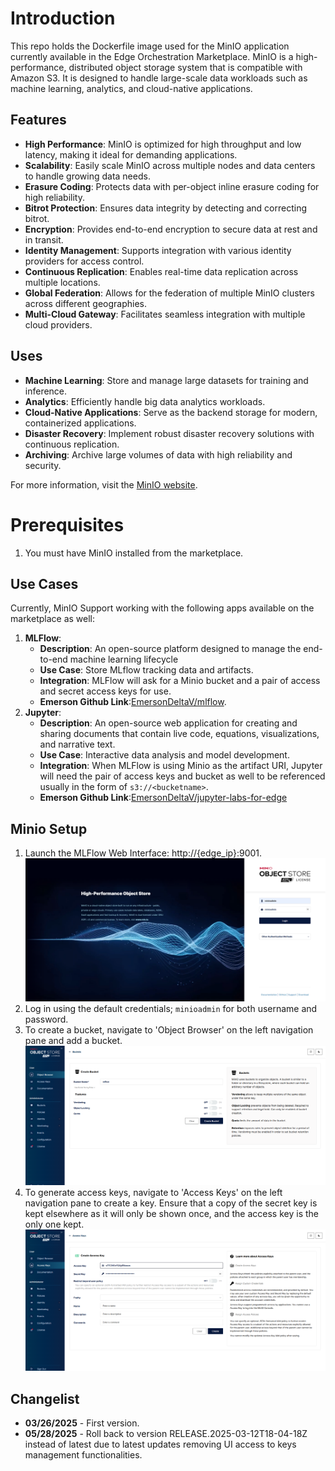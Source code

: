 # Introduction
This repo holds the Dockerfile image used for the MinIO application currently available in the Edge Orchestration Marketplace. MinIO is a high-performance, distributed object storage system that is compatible with Amazon S3. It is designed to handle large-scale data workloads such as machine learning, analytics, and cloud-native applications.

## Features
- **High Performance**: MinIO is optimized for high throughput and low latency, making it ideal for demanding applications.
- **Scalability**: Easily scale MinIO across multiple nodes and data centers to handle growing data needs.
- **Erasure Coding**: Protects data with per-object inline erasure coding for high reliability.
- **Bitrot Protection**: Ensures data integrity by detecting and correcting bitrot.
- **Encryption**: Provides end-to-end encryption to secure data at rest and in transit.
- **Identity Management**: Supports integration with various identity providers for access control.
- **Continuous Replication**: Enables real-time data replication across multiple locations.
- **Global Federation**: Allows for the federation of multiple MinIO clusters across different geographies.
- **Multi-Cloud Gateway**: Facilitates seamless integration with multiple cloud providers.

## Uses
- **Machine Learning**: Store and manage large datasets for training and inference.
- **Analytics**: Efficiently handle big data analytics workloads.
- **Cloud-Native Applications**: Serve as the backend storage for modern, containerized applications.
- **Disaster Recovery**: Implement robust disaster recovery solutions with continuous replication.
- **Archiving**: Archive large volumes of data with high reliability and security.

For more information, visit the [MinIO website](https://min.io/).

# Prerequisites
1. You must have MinIO installed from the marketplace.

## Use Cases
Currently, MinIO Support working with the following apps available on the marketplace as well:
1. **MLFlow**:
   - **Description**: An open-source platform designed to manage the end-to-end machine learning lifecycle
   - **Use Case**: Store MLflow tracking data and artifacts.
   - **Integration**: MLFlow will ask for a Minio bucket and a pair of access and secret access keys for use.
   - **Emerson Github Link**:[EmersonDeltaV/mlflow](https://github.com/EmersonDeltaV/mlflow).
2. **Jupyter**:
   - **Description**: An open-source web application for creating and sharing documents that contain live code, equations, visualizations, and narrative text.
   - **Use Case**: Interactive data analysis and model development.
   - **Integration**: When MLFlow is using Minio as the artifact URI, Jupyter will need the pair of access keys and bucket as well to be referenced usually in the form of `s3://<bucketname>`.
   - **Emerson Github Link**:[EmersonDeltaV/jupyter-labs-for-edge](https://github.com/EmersonDeltaV/jupyter-labs-for-edge)

## Minio Setup
1.	Launch the MLFlow Web Interface: http://{edge_ip}:9001.
![MinIO Web UI](https://github.com/EmersonDeltaV/minio/blob/main/assets/minio_landing_page.png?raw=true)
2. Log in using the default credentials; `minioadmin` for both username and password.
3. To create a bucket, navigate to 'Object Browser' on the left navigation pane and add a bucket.
![Minio Create Bucket](https://github.com/EmersonDeltaV/minio/blob/main/assets/create_bucket.png?raw=true)
4. To generate access keys, navigate to 'Access Keys' on the left navigation pane to create a key. Ensure that a copy of the secret key is kept elsewhere as it will only be shown once, and the access key is the only one kept.
![MinIO Create Access Key](https://github.com/EmersonDeltaV/minio/blob/main/assets/create_access_key.png?raw=true)
  
## Changelist
- **03/26/2025** - First version.
- **05/28/2025** - Roll back to version RELEASE.2025-03-12T18-04-18Z instead of latest due to latest updates removing UI access to keys management functionalities.
